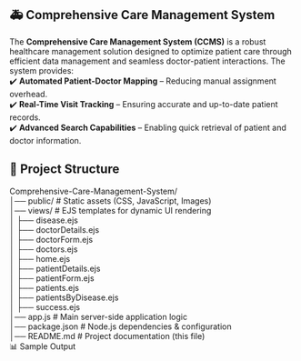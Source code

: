 ## **🚑 Comprehensive Care Management System**

The **Comprehensive Care Management System (CCMS)** is a robust healthcare management solution designed to optimize patient care through efficient data management and seamless doctor-patient interactions. The system provides:  
✔️ **Automated Patient-Doctor Mapping** – Reducing manual assignment overhead.  
✔️ **Real-Time Visit Tracking** – Ensuring accurate and up-to-date patient records.  
✔️ **Advanced Search Capabilities** – Enabling quick retrieval of patient and doctor information.  

## **📂 Project Structure**
Comprehensive-Care-Management-System/  
│── public/                   # Static assets (CSS, JavaScript, Images)  
│── views/                    # EJS templates for dynamic UI rendering  
│   ├── disease.ejs  
│   ├── doctorDetails.ejs  
│   ├── doctorForm.ejs  
│   ├── doctors.ejs  
│   ├── home.ejs  
│   ├── patientDetails.ejs  
│   ├── patientForm.ejs  
│   ├── patients.ejs  
│   ├── patientsByDisease.ejs  
│   ├── success.ejs  
│── app.js                     # Main server-side application logic  
│── package.json               # Node.js dependencies & configuration  
│── README.md                  # Project documentation (this file)  
📊 Sample Output
